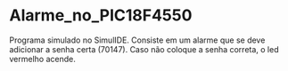# Alarme_no_PIC18F4550
 Programa simulado no SimulIDE. Consiste em um alarme que se deve adicionar a senha certa (70147). Caso não coloque a senha correta, o led vermelho acende. 
